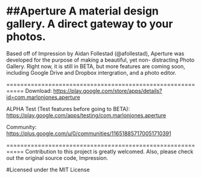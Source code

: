 ##Aperture
A material design gallery. A direct gateway to your photos. 
===========================================================
Based off of Impression by Aidan Follestad (@afollestad), Aperture was developed for the purpose of making a beautiful, yet non-
distracting Photo Gallery. Right now, it is still in BETA, but more features are coming soon, including Google Drive and Dropbox
intergration, and a photo editor. 

===========================================================
Download: https://play.google.com/store/apps/details?id=com.marlonjones.aperture

ALPHA Test (Test features before going to BETA): https://play.google.com/apps/testing/com.marlonjones.aperture

Community: https://plus.google.com/u/0/communities/116518857170051710391


===========================================================
Contribution to this project is greatly welcomed. Also, please check out the original source code, Impression.

#Licensed under the MIT License

